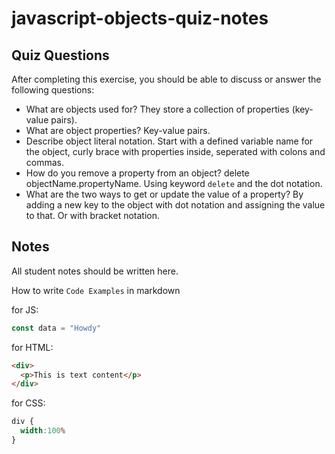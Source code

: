 # javascript-objects-quiz-notes

## Quiz Questions

After completing this exercise, you should be able to discuss or answer the following questions:

- What are objects used for?
They store a collection of properties (key-value pairs).
- What are object properties?
Key-value pairs.
- Describe object literal notation.
Start with a defined variable name for the object, curly brace with properties inside, seperated with colons and commas.
- How do you remove a property from an object?
delete objectName.propertyName. Using keyword `delete` and the dot notation.
- What are the two ways to get or update the value of a property?
By adding a new key to the object with dot notation and assigning the value to that. Or with bracket notation.
## Notes

All student notes should be written here.


How to write `Code Examples` in markdown

for JS:
```javascript
const data = "Howdy"
```

for HTML:
```html
<div>
  <p>This is text content</p>
</div>
```

for CSS:
```css
div {
  width:100%
}
```
